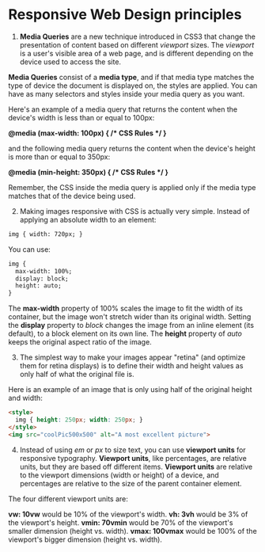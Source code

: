 # Responsive Web Design principles

1. __Media Queries__ are a new technique introduced in CSS3 that change the presentation of content based on different _viewport_ sizes. The _viewport_ is a user's visible area of a web page, and is different depending on the device used to access the site.

__Media Queries__ consist of a __media type__, and if that media type matches the type of device the document is displayed on, the styles are applied. You can have as many selectors and styles inside your media query as you want.

Here's an example of a media query that returns the content when the device's width is less than or equal to 100px:

__@media (max-width: 100px) { /* CSS Rules */ }__

and the following media query returns the content when the device's height is more than or equal to 350px:

__@media (min-height: 350px) { /* CSS Rules */ }__

Remember, the CSS inside the media query is applied only if the media type matches that of the device being used.


2. Making images responsive with CSS is actually very simple. Instead of applying an absolute width to an element:

```html
img { width: 720px; }
```

You can use:

```html
img {
  max-width: 100%;
  display: block;
  height: auto;
}
```

The __max-width__ property of 100% scales the image to fit the width of its container, but the image won't stretch wider than its original width. Setting the __display__ property to _block_ changes the image from an inline element (its default), to a block element on its own line. The __height__ property of _auto_ keeps the original aspect ratio of the image.


3. The simplest way to make your images appear "retina" (and optimize them for retina displays) is to define their width and height values as only half of what the original file is.

Here is an example of an image that is only using half of the original height and width:

```html
<style>
  img { height: 250px; width: 250px; }
</style>
<img src="coolPic500x500" alt="A most excellent picture">
```

4. Instead of using _em_ or _px_ to size text, you can use __viewport units__ for responsive typography. __Viewport units__, like percentages, are relative units, but they are based off different items. __Viewport units__ are relative to the viewport dimensions (width or height) of a device, and percentages are relative to the size of the parent container element.

The four different viewport units are:

__vw: 10vw__ would be 10% of the viewport's width.
__vh: 3vh__ would be 3% of the viewport's height.
__vmin: 70vmin__ would be 70% of the viewport's smaller dimension (height vs. width).
__vmax: 100vmax__ would be 100% of the viewport's bigger dimension (height vs. width).

